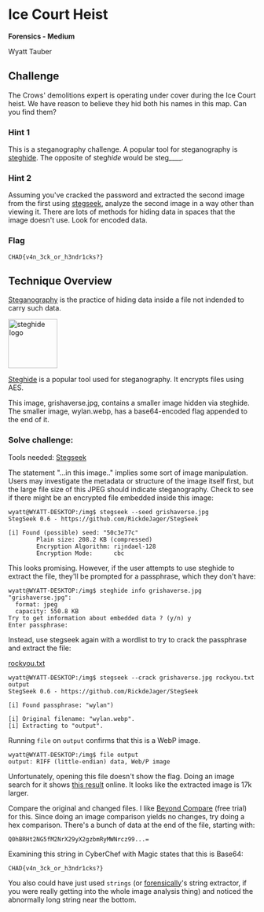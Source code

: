 # Ice Court Heist
**Forensics - Medium**

Wyatt Tauber

## Challenge

The Crows' demolitions expert is operating under cover during the Ice Court heist. We have reason to believe they hid both his names in this map. Can you find them?

### Hint 1
This is a steganography challenge. A popular tool for steganography is [steghide](https://steghide.sourceforge.net/). The opposite of steg*hide* would be steg____.

### Hint 2
Assuming you've cracked the password and extracted the second image from the first using [stegseek](https://github.com/RickdeJager/stegseek), analyze the second image in a way other than viewing it. There are lots of methods for hiding data in spaces that the image doesn't use. Look for encoded data.

### Flag
```CHAD{v4n_3ck_or_h3ndr1cks?}```

## Technique Overview
[Steganography](https://en.wikipedia.org/wiki/Steganography) is the practice of hiding data inside a file not indended to carry such data.

<img src="https://steghide.sourceforge.net/images/logo.png" alt="steghide logo" width="100"/>

[Steghide](https://steghide.sourceforge.net/) is a popular tool used for steganography. It encrypts files using AES.

This image, grishaverse.jpg, contains a smaller image hidden via steghide. The smaller image, wylan.webp, has a base64-encoded flag appended to the end of it.

### Solve challenge:

Tools needed:
[Stegseek](https://github.com/RickdeJager/stegseek)

The statement "...in this image.." implies some sort of image manipulation. Users may investigate the metadata or structure of the image itself first, but the large file size of this JPEG should indicate steganography. Check to see if there might be an encrypted file embedded inside this image:

```
wyatt@WYATT-DESKTOP:/img$ stegseek --seed grishaverse.jpg
StegSeek 0.6 - https://github.com/RickdeJager/StegSeek

[i] Found (possible) seed: "50c3e77c"
        Plain size: 208.2 KB (compressed)
        Encryption Algorithm: rijndael-128
        Encryption Mode:      cbc
```

This looks promising. However, if the user attempts to use steghide to extract the file, they'll be prompted for a passphrase, which they don't have:

```
wyatt@WYATT-DESKTOP:/img$ steghide info grishaverse.jpg
"grishaverse.jpg":
  format: jpeg
  capacity: 550.8 KB
Try to get information about embedded data ? (y/n) y
Enter passphrase:
```

Instead, use stegseek again with a wordlist to try to crack the passphrase and extract the file:

[rockyou.txt](https://1drv.ms/t/s!Al4cPlqRHIVDqsthfx2Z3my4c2zPiA?e=OC2c87)

```
wyatt@WYATT-DESKTOP:/img$ stegseek --crack grishaverse.jpg rockyou.txt output
StegSeek 0.6 - https://github.com/RickdeJager/StegSeek

[i] Found passphrase: "wylan")

[i] Original filename: "wylan.webp".
[i] Extracting to "output".
```

Running ```file``` on ```output``` confirms that this is a WebP image.

```
wyatt@WYATT-DESKTOP:/img$ file output
output: RIFF (little-endian) data, Web/P image
```

Unfortunately, opening this file doesn't show the flag. Doing an image search for it shows [this result](https://thegrishaverse.fandom.com/wiki/Wylan_Van_Eck?file=Wylan_and_Kuwei_by_Kevin_Wada.png) online. It looks like the extracted image is 17k larger.

Compare the original and changed files. I like [Beyond Compare](https://www.scootersoftware.com/index.php) (free trial) for this. Since doing an image comparison yields no changes, try doing a hex comparison. There's a bunch of data at the end of the file, starting with:

```
Q0hBRHt2NG5fM2NrX29yX2gzbmRyMWNrcz99...=
```

Examining this string in CyberChef with Magic states that this is Base64:

```
CHAD{v4n_3ck_or_h3ndr1cks?}
```

You also could have just used `strings` (or [forensically](https://29a.ch/photo-forensics/#strings)'s string extractor, if you were really getting into the whole image analysis thing) and noticed the abnormally long string near the bottom.
